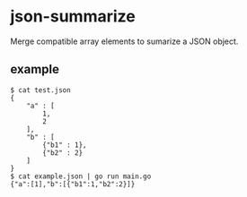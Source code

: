 # json-summarize

Merge compatible array elements to sumarize a JSON object.

## example

```
$ cat test.json
{
	"a" : [
		1,
		2
	],
	"b" : [
		{"b1" : 1},
		{"b2" : 2}
	]
}
$ cat example.json | go run main.go
{"a":[1],"b":[{"b1":1,"b2":2}]}
```

